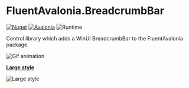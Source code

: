 # FluentAvalonia.BreadcrumbBar

[![Nuget](https://img.shields.io/nuget/vpre/FluentAvalonia.BreadcrumbBar?label=FluentAvalonia.BreadcrumbBar%20%28nuget%29)](https://www.nuget.org/packages/FluentAvalonia.BreadcrumbBar/)
[![Avalonia](https://img.shields.io/badge/Avalonia-11.0.0--preview1-blue)](https://github.com/AvaloniaUI/Avalonia/releases/tag/11.0.0-preview1)
![Runtime](https://img.shields.io/badge/-dotnet6-blue)

Control library which adds a WinUI BreadcrumbBar to the FluentAvalonia package.


![Gif animation](https://github.com/indigo-san/FluentAvalonia.BreadcrumbBar/blob/main/Images/Sample.gif?raw=true)

**[Large style](https://github.com/indigo-san/FluentAvalonia.BreadcrumbBar/blob/main/SampleApp/Views/MainWindow.axaml.cs#L29)**

![Large style](https://github.com/indigo-san/FluentAvalonia.BreadcrumbBar/blob/main/Images/Large.png?raw=true)
